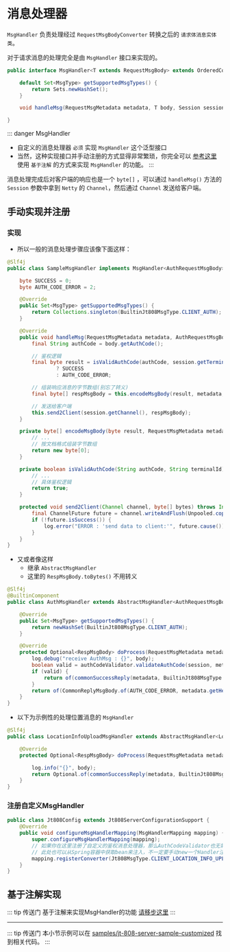 # 消息处理器

`MsgHandler` 负责处理经过 `RequestMsgBodyConverter` 转换之后的 `请求体消息实体类`。

对于请求消息的处理完全是由 `MsgHandler` 接口来实现的。

```java
public interface MsgHandler<T extends RequestMsgBody> extends OrderedComponent {

    default Set<MsgType> getSupportedMsgTypes() {
        return Sets.newHashSet();
    }

    void handleMsg(RequestMsgMetadata metadata, T body, Session session) throws IOException, InterruptedException;

}
```

::: danger MsgHandler
- 自定义的消息处理器 `必须` 实现 `MsgHandler` 这个泛型接口
- 当然，这种实现接口并手动注册的方式显得非常繁琐，你完全可以 [参考这里](../annotation-based-dev/msg-handler-register.md#@jt808requestmsghandlermapping) 使用 `基于注解` 的方式来实现 `MsgHandler` 的功能。
:::

消息处理完成后对客户端的响应也是一个 `byte[]` ，可以通过 `handleMsg()` 方法的 `Session` 参数中拿到 `Netty` 的 `Channel`，然后通过 `Channel` 发送给客户端。

## 手动实现并注册

### 实现

- 所以一般的消息处理步骤应该像下面这样：

```java
@Slf4j
public class SampleMsgHandler implements MsgHandler<AuthRequestMsgBody> {

    byte SUCCESS = 0;
    byte AUTH_CODE_ERROR = 2;

    @Override
    public Set<MsgType> getSupportedMsgTypes() {
        return Collections.singleton(BuiltinJt808MsgType.CLIENT_AUTH);
    }

    @Override
    public void handleMsg(RequestMsgMetadata metadata, AuthRequestMsgBody body, Session session) throws IOException, InterruptedException {
        final String authCode = body.getAuthCode();

        // 鉴权逻辑
        final byte result = isValidAuthCode(authCode, session.getTerminalId())
                ? SUCCESS
                : AUTH_CODE_ERROR;

        // 组装响应消息的字节数组(别忘了转义)
        final byte[] respMsgBody = this.encodeMsgBody(result, metadata, session);

        // 发送给客户端
        this.send2Client(session.getChannel(), respMsgBody);
    }

    private byte[] encodeMsgBody(byte result, RequestMsgMetadata metadata, Session session) {
        // ...
        // 按文档格式组装字节数组
        return new byte[0];
    }

    private boolean isValidAuthCode(String authCode, String terminalId) {
        // ...
        // 具体鉴权逻辑
        return true;
    }

    protected void send2Client(Channel channel, byte[] bytes) throws InterruptedException {
        final ChannelFuture future = channel.writeAndFlush(Unpooled.copiedBuffer(bytes)).sync();
        if (!future.isSuccess()) {
            log.error("ERROR : 'send data to client:'", future.cause());
        }
    }
}
```

- 又或者像这样
    - 继承 `AbstractMsgHandler`
    - 这里的 `RespMsgBody.toBytes()` 不用转义

```java
@Slf4j
@BuiltinComponent
public class AuthMsgHandler extends AbstractMsgHandler<AuthRequestMsgBody> {

    @Override
    public Set<MsgType> getSupportedMsgTypes() {
        return newHashSet(BuiltinJt808MsgType.CLIENT_AUTH);
    }

    @Override
    protected Optional<RespMsgBody> doProcess(RequestMsgMetadata metadata, AuthRequestMsgBody body, Session session) {
        log.debug("receive AuthMsg : {}", body);
        boolean valid = authCodeValidator.validateAuthCode(session, metadata, body);
        if (valid) {
            return of(commonSuccessReply(metadata, BuiltinJt808MsgType.CLIENT_AUTH));
        }
        return of(CommonReplyMsgBody.of(AUTH_CODE_ERROR, metadata.getHeader().getFlowId(), BuiltinJt808MsgType.CLIENT_AUTH));
    }
}
```

- 以下为示例性的处理位置消息的 `MsgHandler`

```java
@Slf4j
public class LocationInfoUploadMsgHandler extends AbstractMsgHandler<LocationUploadMsgBody> {

    @Override
    protected Optional<RespMsgBody> doProcess(RequestMsgMetadata metadata, LocationUploadMsgBody body, Session session) {

        log.info("{}", body);
        return Optional.of(commonSuccessReply(metadata, BuiltinJt808MsgType.CLIENT_LOCATION_INFO_UPLOAD));
    }
}
```

### 注册自定义MsgHandler

```java
public class Jt808Config extends Jt808ServerConfigurationSupport { 
    @Override
    public void configureMsgHandlerMapping(MsgHandlerMapping mapping) {
        super.configureMsgHandlerMapping(mapping);
        // 如果你在这里注册了自定义的鉴权消息处理器，那么AuthCodeValidator也无需提供了
        // 此处也可以从Spring容器中获取bean来注入，不一定要手动new一个Handler注册
        mapping.registerConverter(Jt808MsgType.CLIENT_LOCATION_INFO_UPLOAD, new LocationUploadMsgBodyConverter2());
    }
}
```

## 基于注解实现

::: tip 传送门
基于注解来实现MsgHandler的功能 [请移步这里](../annotation-based-dev/msg-handler-register.md#@Jt808RequestMsgHandlerMapping)
:::

---

::: tip 传送门
本小节示例可以在 [samples/jt-808-server-sample-customized](https://github.com/hylexus/jt-framework/tree/master/samples/jt-808-server-sample-customized) 找到相关代码。
:::